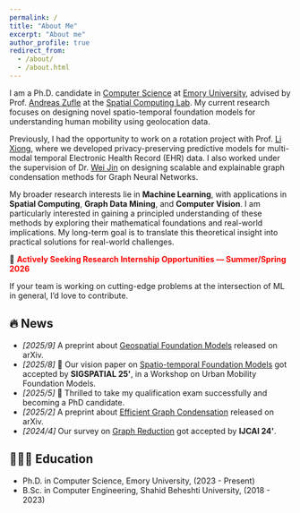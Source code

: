 ```yaml
---
permalink: /
title: "About Me"
excerpt: "About me"
author_profile: true
redirect_from:
  - /about/
  - /about.html
---
```


I am a Ph.D. candidate in [Computer Science](https://cs.emory.edu/home/) at [Emory University](https://www.emory.edu/home/index.html), advised by Prof. [Andreas Zufle](https://www.zuefle.org/) at the [Spatial Computing Lab](https://spatial.cs.emory.edu/). My current research focuses on designing novel spatio-temporal foundation models for understanding human mobility using geolocation data.

Previously, I had the opportunity to work on a rotation project with Prof. [Li Xiong](https://www.cs.emory.edu/~lxiong/), where we developed privacy-preserving predictive models for multi-modal temporal Electronic Health Record (EHR) data. I also worked under the supervision of Dr. [Wei Jin](http://www.cs.emory.edu/~wjin30//) on designing scalable and explainable graph condensation methods for Graph Neural Networks.

My broader research interests lie in **Machine Learning**, with applications in **Spatial Computing**, **Graph Data Mining**, and **Computer Vision**. I am particularly interested in gaining a principled understanding of these methods by exploring their mathematical foundations and real-world implications. My long-term goal is to translate this theoretical insight into practical solutions for real-world challenges.

🚨 <span style="color:red; font-weight:bold;">Actively Seeking Research Internship Opportunities — Summer/Spring 2026</span>

If your team is working on cutting-edge problems at the intersection of ML in general, I’d love to contribute.

## 🔥 News

- _[2025/9]_ A preprint about [Geospatial Foundation Models](https://arxiv.org/abs/2507.02921) released on arXiv.
- _[2025/8]_ 🎉 Our vision paper on [Spatio-temporal Foundation Models](https://arxiv.org/pdf/2506.14570) got accepted by **SIGSPATIAL 25'**, in a Workshop on Urban Mobility Foundation Models.
- _[2025/5]_ 🎉 Thrilled to take my qualification exam successfully and becoming a PhD candidate.
- _[2025/2]_ A preprint about [Efficient Graph Condensation](https://arxiv.org/abs/2502.17614) released on arXiv.
- _[2024/4]_ Our survey on [Graph Reduction](https://arxiv.org/abs/2402.03358) got accepted by **IJCAI 24'**.

## 👨🏼‍🎓 Education

- Ph.D. in Computer Science, Emory University, (2023 - Present)
- B.Sc. in Computer Engineering, Shahid Beheshti University, (2018 - 2023)
